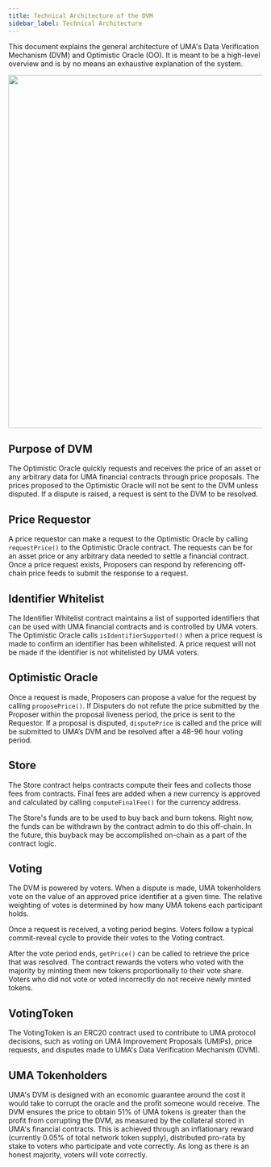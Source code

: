 ```yaml
---
title: Technical Architecture of the DVM
sidebar_label: Technical Architecture
---
```


This document explains the general architecture of UMA's Data Verification Mechanism (DVM) and Optimistic Oracle (OO). It is meant to be a high-level overview and is by no means an exhaustive explanation of the system.

<img src="/docs/oracle/OO-architecture-diagram-v3.png" width="700" height="700"/>

## Purpose of DVM

The Optimistic Oracle quickly requests and receives the price of an asset or any arbitrary data for UMA financial contracts through price proposals. The prices proposed to the Optimistic Oracle will not be sent to the DVM unless disputed. If a dispute is raised, a request is sent to the DVM to be resolved.

## Price Requestor

A price requestor can make a request to the Optimistic Oracle by calling `requestPrice()` to the Optimistic Oracle contract. The requests can be for an asset price or any arbitrary data needed to settle a financial contract. Once a price request exists, Proposers can respond by referencing off-chain price feeds to submit the response to a request.

## Identifier Whitelist

The Identifier Whitelist contract maintains a list of supported identifiers that can be used with UMA financial contracts and is controlled by UMA voters. The Optimistic Oracle calls `isIdentifierSupported()` when a price request is made to confirm an identifier has been whitelisted. A price request will not be made if the identifier is not whitelisted by UMA voters.

## Optimistic Oracle

Once a request is made, Proposers can propose a value for the request by calling `proposePrice()`. If Disputers do not refute the price submitted by the Proposer within the proposal liveness period, the price is sent to the Requestor. If a proposal is disputed, `disputePrice` is called and the price will be submitted to UMA’s DVM and be resolved after a 48-96 hour voting period.

## Store

The Store contract helps contracts compute their fees and collects those fees from contracts. Final fees are added when a new currency is approved and calculated by calling `computeFinalFee()` for the currency address.

The Store's funds are to be used to buy back and burn tokens. Right now, the funds can be withdrawn by the contract admin to do this off-chain. In the future, this buyback may be accomplished on-chain as a part of the contract logic.

## Voting

The DVM is powered by voters. When a dispute is made, UMA tokenholders vote on the value of an approved price identifier at a given time. The relative weighting of votes is determined by how many UMA tokens each participant holds.

Once a request is received, a voting period begins. Voters follow a typical commit-reveal cycle to provide their votes to the Voting contract.

After the vote period ends, `getPrice()` can be called to retrieve the price that was resolved. The contract rewards the voters who voted with the majority by minting them new tokens proportionally to their vote share. Voters who did not vote or voted incorrectly do not receive newly minted tokens.

## VotingToken

The VotingToken is an ERC20 contract used to contribute to UMA protocol decisions, such as voting on UMA Improvement Proposals (UMIPs), price requests, and disputes made to UMA's Data Verification Mechanism (DVM).

## UMA Tokenholders

UMA's DVM is designed with an economic guarantee around the cost it would take to corrupt the oracle and the profit someone would receive. The DVM ensures the price to obtain 51% of UMA tokens is greater than the profit from corrupting the DVM, as measured by the collateral stored in UMA's financial contracts. This is achieved through an inflationary reward (currently 0.05% of total network token supply), distributed pro-rata by stake to voters who participate and vote correctly. As long as there is an honest majority, voters will vote correctly.
